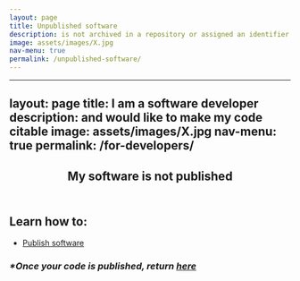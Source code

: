 ```yaml
---
layout: page
title: Unpublished software
description: is not archived in a repository or assigned an identifier
image: assets/images/X.jpg
nav-menu: true
permalink: /unpublished-software/
---
```

---
layout: page
title: I am a software developer
description: and would like to make my code citable
image: assets/images/X.jpg
nav-menu: true
permalink: /for-developers/
---
<!-- Main -->
<div id="main" class="alt">

<!-- One -->
<section id="one">
	<div class="inner">
		<header class="major">
			<h1>My software is not published</h1>
		</header>

<!-- Content -->
<h2 id="content">Learn how to:</h2>
<div class="row">
	<div class="6u 12u$(small)">
		<ul class="actions">
			<li><a href="https://cfa-library.github.io/citing-software/published-software/" class="button big">Publish software</a></li>
		</ul>
	</div>
	<h3><i>*Once your code is published, return <a rel="for-developers" href="https://cfa-library.github.io/citing-software/for-developers/">here</a></i></h3>
</div>

</div>
